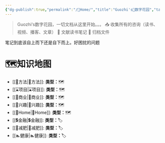 ```yaml
---
{"dg-publish":true,"permalink":"/🌿Home/","title":"Guozhi's🌿数字花园","tags":["🗺","gardenEntry","gardenEntry","gardenEntry","gardenEntry"]}
---
```


  
> Guozhi‘s数字花园，一切文档从这里开始。。。
📥  收集所有的咨询（读书、视频、播客、文章）
🌱 文献读书笔记
🌲 归档文件

笔记到底该自上而下还是自下而上。好困扰的问题

# 🗺知识地图
- [[🥇方法\|🥇方法]]: **类型：**🗺
- [[⌛项目\|⌛项目]]: **类型：**🗺
- [[🧧商业\|🧧商业]]: **类型：**🗺
- [[🦦兴趣\|🦦兴趣]]: **类型：**🗺
- [[🌿Home\|🌿Home]]: **类型：**🗺
- [[💲金融\|💲金融]]: **类型：**🏷
- [[🏃减肥\|🏃减肥]]: **类型：**🏷
- [[🏊健康\|🏊健康]]: **类型：**🏷


